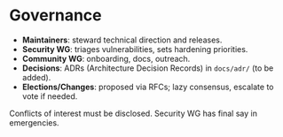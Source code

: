 # Governance

- **Maintainers**: steward technical direction and releases.
- **Security WG**: triages vulnerabilities, sets hardening priorities.
- **Community WG**: onboarding, docs, outreach.
- **Decisions**: ADRs (Architecture Decision Records) in `docs/adr/` (to be added).
- **Elections/Changes**: proposed via RFCs; lazy consensus, escalate to vote if needed.

Conflicts of interest must be disclosed. Security WG has final say in emergencies.
